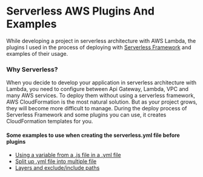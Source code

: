# Serverless AWS Plugins And Examples

While developing a project in serverless architecture with AWS Lambda, the plugins I used in the process of deploying with [Serverless Framework](https://www.serverless.com/) and examples of their usage.

### Why Serverless?
When you decide to develop your application in serverless architecture with Lambda, you need to configure between Api Gateway, Lambda, VPC and many AWS services. To deploy them without using a serverless framework, AWS CloudFormation is the most natural solution. But as your project grows, they will become more difficult to manage. During the deploy process of Serverless Framework and some plugins you can use, it creates CloudFormation templates for you.

#### Some examples to use when creating the serverless.yml file before plugins

 - [Using a variable from a .js file in a .yml file](./using-variables-in-yml-file)
 - [Split up .yml file into multiple file](./split-up-yml-file-into-multiple-file)
 - [Layers and exclude/include paths](./layers-exclude-include-paths/README.md)
